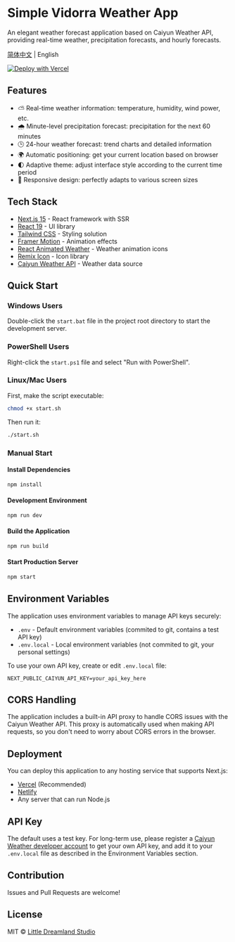 # Simple Vidorra Weather App

An elegant weather forecast application based on Caiyun Weather API, providing real-time weather, precipitation forecasts, and hourly forecasts.

[简体中文](README.zh-CN.md) | English

<a href="https://vercel.com/new/clone?repository-url=https%3A%2F%2Fgithub.com%2FROYIANS%2Fsimple-vidorra-weather-app&env=NEXT_PUBLIC_CAIYUN_API_KEY"><img src="https://vercel.com/button" alt="Deploy with Vercel"/></a>

## Features

- ⛅ Real-time weather information: temperature, humidity, wind power, etc.
- 🌧️ Minute-level precipitation forecast: precipitation for the next 60 minutes
- 🕒 24-hour weather forecast: trend charts and detailed information
- 🌍 Automatic positioning: get your current location based on browser
- 🌓 Adaptive theme: adjust interface style according to the current time period
- 📱 Responsive design: perfectly adapts to various screen sizes

## Tech Stack

- [Next.js 15](https://nextjs.org/) - React framework with SSR
- [React 19](https://react.dev/) - UI library
- [Tailwind CSS](https://tailwindcss.com/) - Styling solution
- [Framer Motion](https://www.framer.com/motion/) - Animation effects
- [React Animated Weather](https://www.npmjs.com/package/react-animated-weather) - Weather animation icons
- [Remix Icon](https://remixicon.com/) - Icon library
- [Caiyun Weather API](https://caiyunapp.com/api/) - Weather data source

## Quick Start

### Windows Users

Double-click the `start.bat` file in the project root directory to start the development server.

### PowerShell Users

Right-click the `start.ps1` file and select "Run with PowerShell".

### Linux/Mac Users

First, make the script executable:

```bash
chmod +x start.sh
```

Then run it:

```bash
./start.sh
```

### Manual Start

#### Install Dependencies

```bash
npm install
```

#### Development Environment

```bash
npm run dev
```

#### Build the Application

```bash
npm run build
```

#### Start Production Server

```bash
npm start
```

## Environment Variables

The application uses environment variables to manage API keys securely:

- `.env` - Default environment variables (commited to git, contains a test API key)
- `.env.local` - Local environment variables (not commited to git, your personal settings)

To use your own API key, create or edit `.env.local` file:

```
NEXT_PUBLIC_CAIYUN_API_KEY=your_api_key_here
```

## CORS Handling

The application includes a built-in API proxy to handle CORS issues with the Caiyun Weather API. This proxy is automatically used when making API requests, so you don't need to worry about CORS errors in the browser.

## Deployment

You can deploy this application to any hosting service that supports Next.js:

- [Vercel](https://vercel.com) (Recommended)
- [Netlify](https://netlify.com)
- Any server that can run Node.js

## API Key

The default uses a test key. For long-term use, please register a [Caiyun Weather developer account](https://platform.caiyunapp.com/) to get your own API key, and add it to your `.env.local` file as described in the Environment Variables section.

## Contribution

Issues and Pull Requests are welcome!

## License

MIT © [Little Dreamland Studio](https://weather.vidorra.life)
